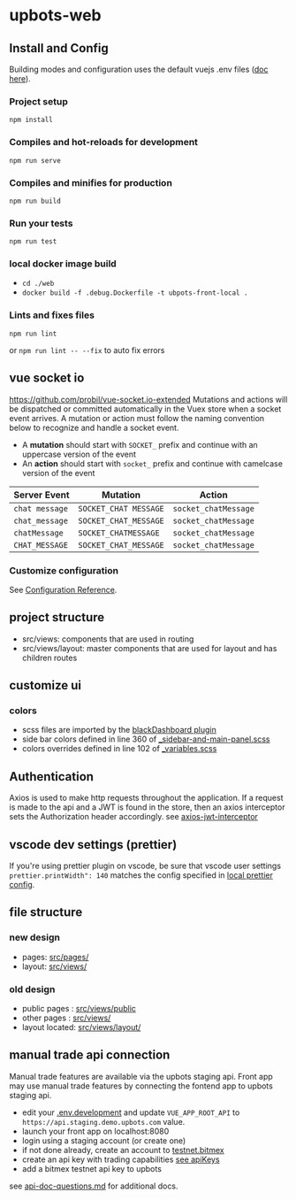 # upbots-web

## Install and Config

Building modes and configuration uses the default vuejs .env files ([doc here](https://cli.vuejs.org/guide/mode-and-env.html#using-env-variables-in-client-side-code)).

### Project setup

```
npm install
```

### Compiles and hot-reloads for development

```
npm run serve
```

### Compiles and minifies for production

```
npm run build
```

### Run your tests

```
npm run test
```

### local docker image build

- `cd ./web`
- `docker build -f .debug.Dockerfile -t ubpots-front-local .`

### Lints and fixes files

```
npm run lint
```

or
`npm run lint -- --fix` to auto fix errors

## vue socket io

https://github.com/probil/vue-socket.io-extended
Mutations and actions will be dispatched or committed automatically in the Vuex store when a socket event arrives. A mutation or action must follow the naming convention below to recognize and handle a socket event.

- A **mutation** should start with `SOCKET_` prefix and continue with an uppercase version of the event
- An **action** should start with `socket_` prefix and continue with camelcase version of the event

| Server Event   | Mutation              | Action               |
| -------------- | --------------------- | -------------------- |
| `chat message` | `SOCKET_CHAT MESSAGE` | `socket_chatMessage` |
| `chat_message` | `SOCKET_CHAT_MESSAGE` | `socket_chatMessage` |
| `chatMessage`  | `SOCKET_CHATMESSAGE`  | `socket_chatMessage` |
| `CHAT_MESSAGE` | `SOCKET_CHAT_MESSAGE` | `socket_chatMessage` |

### Customize configuration

See [Configuration Reference](https://cli.vuejs.org/config/).

## project structure

- src/views: components that are used in routing
- src/views/layout: master components that are used for layout and has children routes

## customize ui

### colors

- scss files are imported by the [blackDashboard plugin](./src/plugins/blackDashboard.ts)
- side bar colors defined in line 360 of [\_sidebar-and-main-panel.scss](./src/assets/sass/black-dashboard/custom/_sidebar-and-main-panel.scss)
- colors overrides defined in line 102 of [\_variables.scss](./src/assets/sass/black-dashboard/custom/_variables.scss)

## Authentication

Axios is used to make http requests throughout the application. If a request is made to the api and a JWT is found in the store, then an axios interceptor sets the Authorization header accordingly.
see [axios-jwt-interceptor](./src/plugins/axios-jwt-interceptor.ts)

## vscode dev settings (prettier)

If you're using prettier plugin on vscode, be sure that vscode user settings `prettier.printWidth": 140` matches the config specified in [local prettier config](./.prettierrc).

## file structure

### new design

- pages: [src/pages/](./src/pages/PageSixth.vue)
- layout: [src/views/](./src/views/PageLayout.vue)

### old design

- public pages : [src/views/public](./src/views/public/Login.vue)
- other pages : [src/views/](./src/views/Home.vue)
- layout located: [src/views/layout/](./src/views/layout/PublicLayoutBlack.vue)

## manual trade api connection

Manual trade features are available via the upbots staging api. Front app may use manual trade features by connecting the fontend app to upbots staging api.

- edit your [.env.development](./.env.development) and update `VUE_APP_ROOT_API` to `https://api.staging.demo.upbots.com` value.
- launch your front app on localhost:8080
- login using a staging account (or create one)
- if not done already, create an account to [testnet.bitmex](https://testnet.bitmex.com/)
- create an api key with trading capabilities [see apiKeys](https://testnet.bitmex.com/app/apiKeys)
- add a bitmex testnet api key to upbots

see [api-doc-questions.md](./web/doc/api-doc-questions.md) for additional docs.

